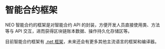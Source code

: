 # 智能合约框架

NEO 智能合约的框架是对智能合约 API 的封装，方便开发人员直接使用类、方法等与 API 交互，进而获得区块链账本数据、操作持久化存储区等。

目前智能合约框架有 [.net 框架](fw/dotnet.md)，未来还会有更多其他主流语言的框架和编译器。

